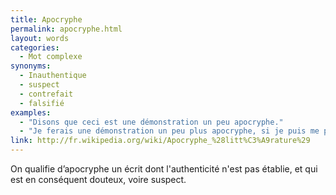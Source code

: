 ```yaml
---
title: Apocryphe
permalink: apocryphe.html
layout: words
categories:
  - Mot complexe
synonyms:
  - Inauthentique
  - suspect
  - contrefait
  - falsifié
examples:
  - "Disons que ceci est une démonstration un peu apocryphe."
  - "Je ferais une démonstration un peu plus apocryphe, si je puis me permettre."
link: http://fr.wikipedia.org/wiki/Apocryphe_%28litt%C3%A9rature%29
---
```


On qualifie d’apocryphe un écrit dont l'authenticité n'est pas établie, et qui est en conséquent douteux, voire suspect.
